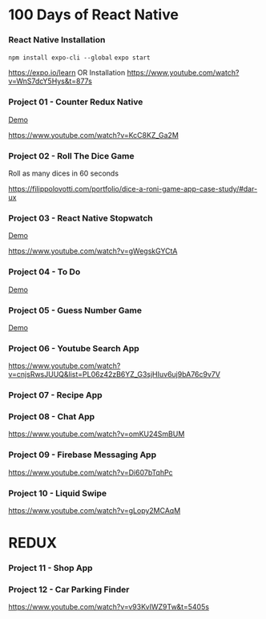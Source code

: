 100 Days of React Native
========================

### React Native Installation 
 
```npm install expo-cli --global```
```expo start```

https://expo.io/learn
OR
Installation
https://www.youtube.com/watch?v=WnS7dcY5Hys&t=877s


### Project 01 - Counter Redux Native

[Demo](http://tiny.cc/u3j1dz)

https://www.youtube.com/watch?v=KcC8KZ_Ga2M


### Project 02 - Roll The Dice Game

Roll as many dices in 60 seconds

https://filippolovotti.com/portfolio/dice-a-roni-game-app-case-study/#dar-ux


### Project 03 - React Native Stopwatch

[Demo](https://snack.expo.io/@mpakleung/d49062)

https://www.youtube.com/watch?v=gWegskGYCtA


### Project 04 - To Do

[Demo](http://tiny.cc/ep9oez)


### Project 05 - Guess Number Game

[Demo](http://tiny.cc/cbbpez)


### Project 06 - Youtube Search App

https://www.youtube.com/watch?v=cnjsRwsJUUQ&list=PL06z42zB6YZ_G3sjHIuv6uj9bA76c9v7V


### Project 07 - Recipe App



### Project 08 - Chat App

https://www.youtube.com/watch?v=omKU24SmBUM


### Project 09 - Firebase Messaging App

https://www.youtube.com/watch?v=Di607bTqhPc


### Project 10 - Liquid Swipe

https://www.youtube.com/watch?v=gLopy2MCAqM



REDUX
=====

### Project 11 - Shop App


### Project 12 - Car Parking Finder

https://www.youtube.com/watch?v=v93KvIWZ9Tw&t=5405s

